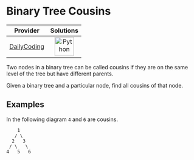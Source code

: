 # Binary Tree Cousins

<!-- INFO TABLE BEGIN -->

| Provider                                              | Solutions                                                                                                                                        |
| :---------------------------------------------------: | :----------------------------------------------------------------------------------------------------------------------------------------------: |
| [DailyCoding](../../../docs/providers/DailyCoding.md) | [<img src="https://res.cloudinary.com/rascaltwo/image/upload/v1631924087/python_xzdlti.svg" alt="Python" title="Python" width="50" />](solve.py) |

<!-- INFO TABLE END -->

Two nodes in a binary tree can be called cousins if they are on the same level of the tree but have different parents.

Given a binary tree and a particular node, find all cousins of that node.

## Examples

In the following diagram `4` and `6` are cousins.

        1
       / \
      2   3
     / \   \
    4   5   6
